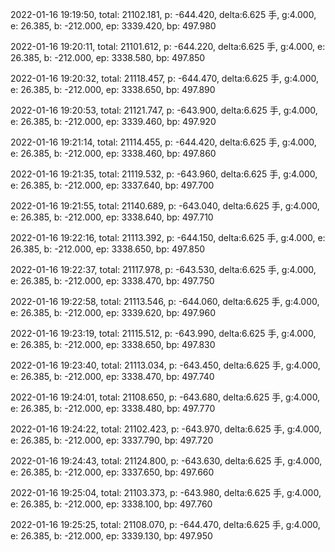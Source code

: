 2022-01-16 19:19:50, total: 21102.181, p: -644.420, delta:6.625 手, g:4.000, e: 26.385, b: -212.000, ep: 3339.420, bp: 497.980

2022-01-16 19:20:11, total: 21101.612, p: -644.220, delta:6.625 手, g:4.000, e: 26.385, b: -212.000, ep: 3338.580, bp: 497.850

2022-01-16 19:20:32, total: 21118.457, p: -644.470, delta:6.625 手, g:4.000, e: 26.385, b: -212.000, ep: 3338.650, bp: 497.890

2022-01-16 19:20:53, total: 21121.747, p: -643.900, delta:6.625 手, g:4.000, e: 26.385, b: -212.000, ep: 3339.460, bp: 497.920

2022-01-16 19:21:14, total: 21114.455, p: -644.420, delta:6.625 手, g:4.000, e: 26.385, b: -212.000, ep: 3338.460, bp: 497.860

2022-01-16 19:21:35, total: 21119.532, p: -643.960, delta:6.625 手, g:4.000, e: 26.385, b: -212.000, ep: 3337.640, bp: 497.700

2022-01-16 19:21:55, total: 21140.689, p: -643.040, delta:6.625 手, g:4.000, e: 26.385, b: -212.000, ep: 3338.640, bp: 497.710

2022-01-16 19:22:16, total: 21113.392, p: -644.150, delta:6.625 手, g:4.000, e: 26.385, b: -212.000, ep: 3338.650, bp: 497.850

2022-01-16 19:22:37, total: 21117.978, p: -643.530, delta:6.625 手, g:4.000, e: 26.385, b: -212.000, ep: 3338.470, bp: 497.750

2022-01-16 19:22:58, total: 21113.546, p: -644.060, delta:6.625 手, g:4.000, e: 26.385, b: -212.000, ep: 3339.620, bp: 497.960

2022-01-16 19:23:19, total: 21115.512, p: -643.990, delta:6.625 手, g:4.000, e: 26.385, b: -212.000, ep: 3338.650, bp: 497.830

2022-01-16 19:23:40, total: 21113.034, p: -643.450, delta:6.625 手, g:4.000, e: 26.385, b: -212.000, ep: 3338.470, bp: 497.740

2022-01-16 19:24:01, total: 21108.650, p: -643.680, delta:6.625 手, g:4.000, e: 26.385, b: -212.000, ep: 3338.480, bp: 497.770

2022-01-16 19:24:22, total: 21102.423, p: -643.970, delta:6.625 手, g:4.000, e: 26.385, b: -212.000, ep: 3337.790, bp: 497.720

2022-01-16 19:24:43, total: 21124.800, p: -643.630, delta:6.625 手, g:4.000, e: 26.385, b: -212.000, ep: 3337.650, bp: 497.660

2022-01-16 19:25:04, total: 21103.373, p: -643.980, delta:6.625 手, g:4.000, e: 26.385, b: -212.000, ep: 3338.100, bp: 497.760

2022-01-16 19:25:25, total: 21108.070, p: -644.470, delta:6.625 手, g:4.000, e: 26.385, b: -212.000, ep: 3339.130, bp: 497.950